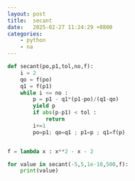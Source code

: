 ```yaml
---
layout: post
title:  secant
date:   2025-02-27 11:24:29 +0800
categories:
    - python
    - na
---
```


<script>
  MathJax = {
    tex: {
      inlineMath: [['$', '$'], ['\\(', '\\)']],
      displayMath: [['$$', '$$'], ['\\[', '\\]']]
    }
  };
</script>
<script src="https://cdn.jsdelivr.net/npm/mathjax@3/es5/tex-mml-chtml.js"></script>

```py
def secant(po,p1,tol,no,f):
    i = 2
    qo = f(po)
    q1 = f(p1)
    while i <= no :
        p = p1 - q1*(p1-po)/(q1-qo)
        yield p
        if abs(p-p1) < tol :
            return 
        i+=1
        po=p1; qo=q1 ; p1=p ; q1=f(p)


f = lambda x : x**2 - x - 2

for value in secant(-5,5,1e-10,500,f):
    print(value) 
```